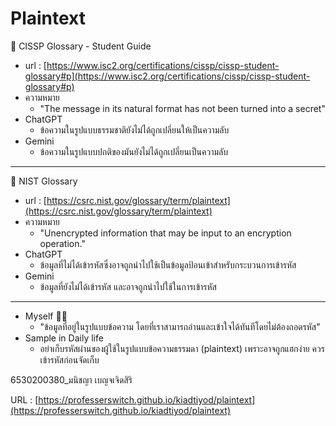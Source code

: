 # Plaintext
📕 CISSP Glossary - Student Guide
  - url : [https://www.isc2.org/certifications/cissp/cissp-student-glossary#p](https://www.isc2.org/certifications/cissp/cissp-student-glossary#p)
  - ความหมาย
    - "The message in its natural format has not been turned into a secret"
  - ChatGPT
    - ข้อความในรูปแบบธรรมชาติยังไม่ได้ถูกเปลี่ยนให้เป็นความลับ 
  - Gemini
    - ข้อความในรูปแบบปกติของมันยังไม่ได้ถูกเปลี่ยนเป็นความลับ
  
------------------------------------------------------------------------------ 
📕 NIST Glossary
  - url : [https://csrc.nist.gov/glossary/term/plaintext](https://csrc.nist.gov/glossary/term/plaintext)
  - ความหมาย
    - "Unencrypted information that may be input to an encryption operation."
  - ChatGPT
    - ข้อมูลที่ไม่ได้เข้ารหัสซึ่งอาจถูกนำไปใช้เป็นข้อมูลป้อนเข้าสำหรับกระบวนการเข้ารหัส
  - Gemini
    - ข้อมูลที่ยังไม่ได้เข้ารหัส และอาจถูกนำไปใช้ในการเข้ารหัส
    
------------------------------------------------------------------------------ 
- Myself 👩🏻
  - "ข้อมูลที่อยู่ในรูปแบบข้อความ โดยที่เราสามารถอ่านและเข้าใจได้ทันทีโดยไม่ต้องถอดรหัส"
- Sample  in Daily life
  - อย่าเก็บรหัสผ่านของผู้ใช้ในรูปแบบข้อความธรรมดา (plaintext) เพราะอาจถูกแฮกง่าย ควรเข้ารหัสก่อนจัดเก็บ

6530200380_มนิชญา เบญจเจิดสิริ

URL : [https://professerswitch.github.io/kiadtiyod/plaintext](https://professerswitch.github.io/kiadtiyod/plaintext)
